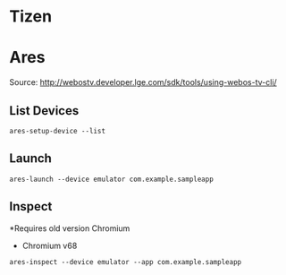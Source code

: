 # Tizen

# Ares

Source: http://webostv.developer.lge.com/sdk/tools/using-webos-tv-cli/

## List Devices

`ares-setup-device --list`

## Launch

`ares-launch --device emulator com.example.sampleapp`

## Inspect

*Requires old version Chromium
* Chromium v68

`ares-inspect --device emulator --app com.example.sampleapp`